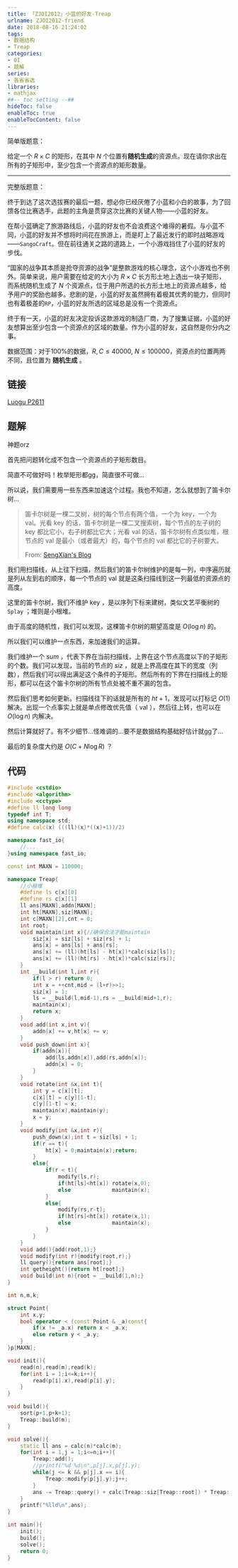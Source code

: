 ```yaml
---
title: 「ZJOI2012」小蓝的好友-Treap
urlname: ZJOI2012-friend
date: 2018-08-16 21:24:02
tags:
- 数据结构
- Treap
categories: 
- OI
- 题解
series:
- 各省省选
libraries:
- mathjax 
##-- toc setting --##
hideToc: false
enableToc: true
enableTocContent: false
---
```

简单版题意：

给定一个 $R \times C$ 的矩形，在其中 $N$ 个位置有**随机生成**的资源点。现在请你求出在所有的子矩形中，至少包含一个资源点的矩形数量。

<!--more-->
- - -
完整版题意：

终于到达了这次选拔赛的最后一题，想必你已经厌倦了小蓝和小白的故事，为了回馈各位比赛选手，此题的主角是贯穿这次比赛的关键人物——小蓝的好友。

在帮小蓝确定了旅游路线后，小蓝的好友也不会浪费这个难得的暑假。与小蓝不同，小蓝的好友并不想将时间花在旅游上，而是盯上了最近发行的即时战略游戏——`SangoCraft`。但在前往通关之路的道路上，一个小游戏挡住了小蓝的好友的步伐。

“国家的战争其本质是抢夺资源的战争”是整款游戏的核心理念，这个小游戏也不例外。简单来说，用户需要在给定的大小为 $R \times C$ 长方形土地上选出一块子矩形，而系统随机生成了 $N$ 个资源点，位于用户所选的长方形土地上的资源点越多，给予用户的奖励也越多。悲剧的是，小蓝的好友虽然拥有着极其优秀的能力，但同时也有着极差的`RP`，小蓝的好友所选的区域总是没有一个资源点。

终于有一天，小蓝的好友决定投诉这款游戏的制造厂商，为了搜集证据，小蓝的好友想算出至少包含一个资源点的区域的数量。作为小蓝的好友，这自然是你分内之事。

数据范围：对于$100\%$的数据，$R,C \leq 40000$, $N \leq 100000$，资源点的位置两两不同，且位置为 **随机生成** 。

<!--more-->


## 链接

[Luogu P2611](https://www.luogu.org/problemnew/show/P2611)

## 题解

神题orz

首先把问题转化成不包含一个资源点的子矩形数目。

简直不可做好吗！枚举矩形都gg，简直很不可做...

所以说，我们需要用一些东西来加速这个过程。我也不知道，怎么就想到了笛卡尔树...

> 笛卡尔树是一棵二叉树，树的每个节点有两个值，一个为 $\text{key}$，一个为 $\text{val}$。光看 $\text{key}$ 的话，笛卡尔树是一棵二叉搜索树，每个节点的左子树的 $\text{key}$ 都比它小，右子树都比它大；光看 $\text{val}$ 的话，笛卡尔树有点类似堆，根节点的 $\text{val}$ 是最小（或者最大）的，每个节点的 $\text{val}$ 都比它的子树要大。
> 
> From: [SengXian's Blog](https://blog.sengxian.com/algorithms/treap)


我们用扫描线，从上往下扫描，然后我们的笛卡尔树维护的是每一列，中序遍历就是列从左到右的顺序，每一个节点的 $\text{val}$ 就是这条扫描线到这一列最低的资源点的高度。

这里的笛卡尔树，我们不维护 $\text{key}$ ，是以序列下标来建树，类似文艺平衡树的 `Splay` ；堆则是小根堆。

由于高度的随机性，我们可以发现，这棵笛卡尔树的期望高度是 $O(\log{n})$ 的。

所以我们可以维护一点东西，来加速我们的运算。

我们维护一个 $sum$ ，代表下界在当前扫描线，上界在这个节点高度以下的子矩形的个数。我们可以发现，当前的节点的 $siz$ ，就是上界高度在其下的宽度（列数），然后我们可以得出满足这个条件的子矩形。然后所有的下界在扫描线上的矩形，都可以在这个笛卡尔树的所有节点处被不重不漏的包含。

然后我们思考如何更新。扫描线往下的话就是所有的 $ht+1$，发现可以打标记 $O(1)$ 解决。出现一个点事实上就是单点修改优先值（ $\text{val}$ ），然后往上转，也可以在 $O(\log {n})$ 内解决。

然后计算就好了。有不少细节...怪难调的...要不是数据结构基础好估计就gg了...

最后的复杂度大约是 $O(C + N \log R)$ ？

## 代码


```cpp
#include <cstdio>
#include <algorithm>
#include <cctype>
#define ll long long
typedef int T;
using namespace std;
#define calc(x) (((ll)(x)*((x)+1))/2)

namespace fast_io{
    //...
}using namespace fast_io;

const int MAXN = 110000;

namespace Treap{
    //小根堆
    #define ls c[x][0]
    #define rs c[x][1]
    ll ans[MAXN],addn[MAXN];
    int ht[MAXN],siz[MAXN];
    int c[MAXN][2],cnt = 0;
    int root;
    void maintain(int x){//确保合法才能maintain
        siz[x] = siz[ls] + siz[rs] + 1;
        ans[x] = ans[ls] + ans[rs];
        ans[x] += (ll)(ht[ls] - ht[x])*calc(siz[ls]);
        ans[x] += (ll)(ht[rs] - ht[x])*calc(siz[rs]); 
    }
    int __build(int l,int r){
        if(l > r) return 0;
        int x = ++cnt,mid = (l+r)>>1;
        siz[x] = 1;
        ls = __build(l,mid-1),rs = __build(mid+1,r);
        maintain(x);
        return x;
    }
    void add(int x,int v){
        addn[x] += v,ht[x] += v;
    }
    void push_down(int x){
        if(addn[x]){
            add(ls,addn[x]),add(rs,addn[x]);
            addn[x] = 0;
        }
    }
    void rotate(int &x,int t){
        int y = c[x][t];
        c[x][t] = c[y][1-t];
        c[y][1-t] = x;
        maintain(x),maintain(y);
        x = y;        
    }
    void modify(int &x,int r){
        push_down(x);int t = siz[ls] + 1;
        if(r == t){
            ht[x] = 0;maintain(x);return;
        }
        else{
            if(r < t){
                modify(ls,r);
                if(ht[ls]<ht[x]) rotate(x,0);
                else             maintain(x);
            }
            else{
                modify(rs,r-t);
                if(ht[rs]<ht[x]) rotate(x,1);
                else             maintain(x);
            }
        }
    }
    void add(){add(root,1);}
    void modify(int r){modify(root,r);}
    ll query(){return ans[root];}
    int getheight(){return ht[root];}
    void build(int n){root = __build(1,n);}
}

int n,m,k;

struct Point{
    int x,y;
    bool operator < (const Point & _a)const{
        if(x != _a.x) return x < _a.x;  
        else return y < _a.y;
    }
}p[MAXN];

void init(){
    read(n),read(m),read(k);
    for(int i = 1;i<=k;i++){
        read(p[i].x),read(p[i].y);
    }
}

void build(){
    sort(p+1,p+k+1);
    Treap::build(m);
}

void solve(){
    static ll ans = calc(n)*calc(m);
    for(int i = 1,j = 1;i<=n;i++){
        Treap::add();
        //printf("%d %d\n",p[j].x,p[j].y);
        while(j <= k && p[j].x == i){
            Treap::modify(p[j].y);j++;
        }
        ans -= Treap::query() + calc(Treap::siz[Treap::root]) * Treap::getheight(); 
    }
    printf("%lld\n",ans);
}

int main(){
    init();
    build();
    solve();
    return 0;
}
```

